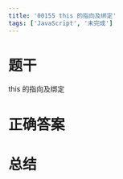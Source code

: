 ```yaml
---
title: '00155 this 的指向及绑定'
tags: ['JavaScript', '未完成']
---
```


# 题干

this 的指向及绑定

# 正确答案



# 总结



<script>
  function func() {

  }
  
</script>